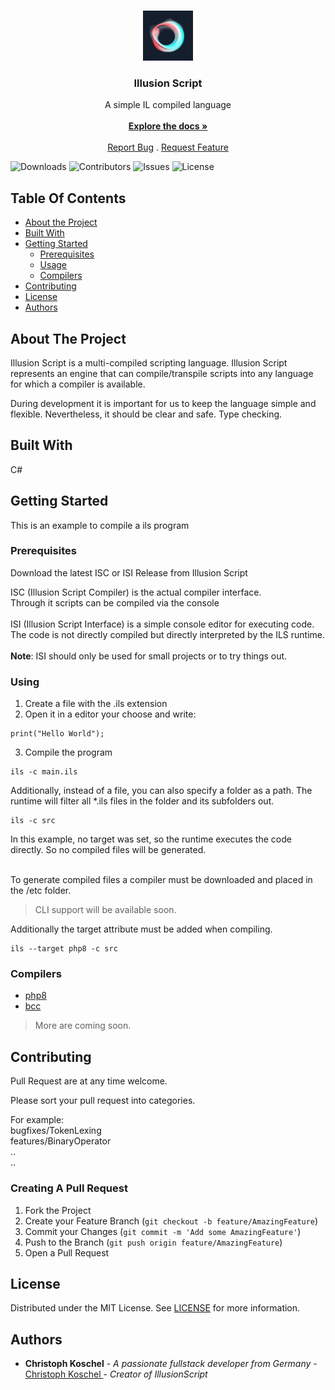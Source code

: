 ﻿<br/>
<p align="center">
  <a href="https://github.com/christoph-koschel/illusion-script">
    <img src="images/logo.png" alt="Logo" width="80" height="80">
  </a>

<h3 align="center">Illusion Script</h3>

  <p align="center">
    A simple IL compiled language
    <br/>
    <br/>
    <a href="https://github.com/christoph-koschel/illusion-script"><strong>Explore the docs »</strong></a>
    <br/>
    <br/>
    <a href="https://github.com/christoph-koschel/illusion-script/issues">Report Bug</a>
    .
    <a href="https://github.com/christoph-koschel/illusion-script/issues">Request Feature</a>
  </p>
</p>

![Downloads](https://img.shields.io/github/downloads/christoph-koschel/illusion-script/total) ![Contributors](https://img.shields.io/github/contributors/christoph-koschel/illusion-script?color=dark-green) ![Issues](https://img.shields.io/github/issues/christoph-koschel/illusion-script) ![License](https://img.shields.io/github/license/christoph-koschel/illusion-script)

## Table Of Contents

* [About the Project](#about-the-project)
* [Built With](#built-with)
* [Getting Started](#getting-started)
    * [Prerequisites](#prerequisites)
    * [Usage](#usage)
    * [Compilers](#compilers)
* [Contributing](#contributing)
* [License](#license)
* [Authors](#authors)

## About The Project

Illusion Script is a multi-compiled scripting language. Illusion Script represents an engine that can compile/transpile scripts into any language for which a compiler is available.

During development it is important for us to keep the language simple and flexible. Nevertheless, it should be clear and safe. Type checking.
## Built With

C#

## Getting Started

This is an example to compile a ils program

### Prerequisites

Download the latest ISC or ISI Release from Illusion Script

ISC (Illusion Script Compiler) is the actual compiler interface.<br>
Through it scripts can be compiled via the console<br>
<br>
ISI (Illusion Script Interface) is a simple console editor for executing code. The code is not directly compiled but directly interpreted by the ILS runtime.<br>
<br>
**Note**: ISI should only be used for small projects or to try things out.

### Using

1. Create a file with the .ils extension
2. Open it in a editor your choose and write:

```
print("Hello World");
```

3. Compile the program

```
ils -c main.ils
```

Additionally, instead of a file, you can also specify a folder as a path. The runtime will filter all *.ils files in the folder and its subfolders out.

```
ils -c src
```

In this example, no target was set, so the runtime executes the code directly.
So no compiled files will be generated.<br>
<br>

To generate compiled files a compiler must be downloaded and placed in the /etc folder.

> CLI support will be available soon.

Additionally the target attribute must be added when compiling.


```
ils --target php8 -c src
```

### Compilers
* [php8](https://github.com/Christoph-Koschel/illusion-script-php-compiler)
* [bcc](https://github.com/Christoph-Koschel/illusion-script-bcc-compiler)

> More are coming soon.

## Contributing

Pull Request are at any time welcome.

Please sort your pull request into categories.

For example:\
bugfixes/TokenLexing\
features/BinaryOperator\
..\
..

### Creating A Pull Request

1. Fork the Project
2. Create your Feature Branch (`git checkout -b feature/AmazingFeature`)
3. Commit your Changes (`git commit -m 'Add some AmazingFeature'`)
4. Push to the Branch (`git push origin feature/AmazingFeature`)
5. Open a Pull Request

## License

Distributed under the MIT License. See [LICENSE](https://github.com/christoph-koschel/illusion-script/blob/main/LICENSE.md) for more information.

## Authors

* **Christoph Koschel** - *A passionate fullstack developer from Germany* - [Christoph Koschel ](https://github.com/Christoph-Koschel) - *Creator of IllusionScript*
